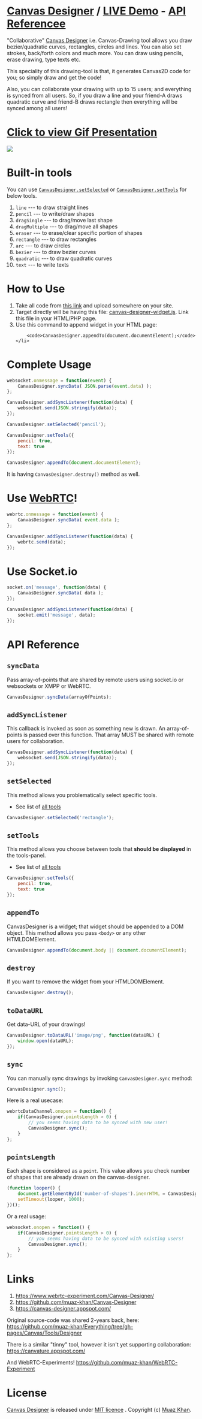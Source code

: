 # [Canvas Designer](https://github.com/muaz-khan/Canvas-Designer) / [LIVE Demo](https://www.webrtc-experiment.com/Canvas-Designer/) - [API Referencee](https://github.com/muaz-khan/Canvas-Designer#api-reference)

"Collaborative" [Canvas Designer](https://github.com/muaz-khan/Canvas-Designer) i.e. Canvas-Drawing tool allows you draw bezier/quadratic curves, rectangles, circles and lines. You can also set strokes, back/forth colors and much more. You can draw using pencils, erase drawing, type texts etc.

This speciality of this drawing-tool is that, it generates Canvas2D code for you; so simply draw and get the code!

Also, you can collaborate your drawing with up to 15 users; and everything is synced from all users. So, if you draw a line and your friend-A draws quadratic curve and friend-B draws rectangle then everything will be synced among all users!

# [Click to view Gif Presentation](https://cdn.webrtc-experiment.com/images/Canvas-Designer.gif)

<img src="https://i.imgur.com/uDbfy1F.png" />

# Built-in tools

You can use [`CanvasDesigner.setSelected`](https://github.com/muaz-khan/Canvas-Designer#setselected) or [`CanvasDesigner.setTools`](https://github.com/muaz-khan/Canvas-Designer#settools) for below tools.

1. `line` --- to draw straight lines
2. `pencil` --- to write/draw shapes
3. `dragSingle` --- to drag/move last shape
4. `dragMultiple` --- to drag/move all shapes
5. `eraser` --- to erase/clear specific portion of shapes
6. `rectangle` --- to draw rectangles
7. `arc` --- to draw circles
8. `bezier` --- to draw bezier curves
9. `quadratic` --- to draw quadratic curves
10. `text` --- to write texts

# How to Use

<ol>
    <li>Take all code from <a href="https://github.com/muaz-khan/Canvas-Designer">this link</a> and upload somewhere on your site.</li>
    <li>Target directly will be having this file: <a href="https://github.com/muaz-khan/Canvas-Designer/blob/master/canvas-designer-widget.js">canvas-designer-widget.js</a>. Link this file in your HTML/PHP page.</li>
    <li>
        Use this command to append widget in your HTML page:<br>
            
        <code>CanvasDesigner.appendTo(document.documentElement);</code>
    </li>
</ol>

# Complete Usage

```javascript
websocket.onmessage = function(event) {
    CanvasDesigner.syncData( JSON.parse(event.data) );
};

CanvasDesigner.addSyncListener(function(data) {
    websocket.send(JSON.stringify(data));
});

CanvasDesigner.setSelected('pencil');

CanvasDesigner.setTools({
    pencil: true,
    text: true
});

CanvasDesigner.appendTo(document.documentElement);
```

It is having `CanvasDesigner.destroy()` method as well.

# Use [WebRTC](http://www.rtcmulticonnection.org/docs/)!

```javascript
webrtc.onmessage = function(event) {
    CanvasDesigner.syncData( event.data );
};

CanvasDesigner.addSyncListener(function(data) {
    webrtc.send(data);
});
```

# Use Socket.io

```javascript
socket.on('message', function(data) {
    CanvasDesigner.syncData( data );
});

CanvasDesigner.addSyncListener(function(data) {
    socket.emit('message', data);
});
```

# API Reference

## `syncData`

Pass array-of-points that are shared by remote users using socket.io or websockets or XMPP or WebRTC.

```javascript
CanvasDesigner.syncData(arrayOfPoints);
```

## `addSyncListener`

This callback is invoked as soon as something new is drawn. An array-of-points is passed over this function. That array MUST be shared with remote users for collaboration.

```javascript
CanvasDesigner.addSyncListener(function(data) {
    websocket.send(JSON.stringify(data));
});
```

## `setSelected`

This method allows you problematically select specific tools.

* See list of [all tools](https://github.com/muaz-khan/Canvas-Designer#built-in-tools)

```javascript
CanvasDesigner.setSelected('rectangle');
```

## `setTools`

This method allows you choose between tools that **should be displayed** in the tools-panel.

* See list of [all tools](https://github.com/muaz-khan/Canvas-Designer#built-in-tools)

```javascript
CanvasDesigner.setTools({
    pencil: true,
    text: true
});
```

## `appendTo`

CanvasDesigner is a widget; that widget should be appended to a DOM object. This method allows you pass `<body>` or any other HTMLDOMElement.

```javascript
CanvasDesigner.appendTo(document.body || document.documentElement);
```

## `destroy`

If you want to remove the widget from your HTMLDOMElement.

```javascript
CanvasDesigner.destroy();
```

## `toDataURL`

Get data-URL of your drawings! 

```javascript
CanvasDesigner.toDataURL('image/png', function(dataURL) {
    window.open(dataURL);
});
```

## `sync`

You can manually sync drawings by invoking `CanvasDesigner.sync` method:

```javascript
CanvasDesigner.sync();
```

Here is a real usecase:

```javascript
webrtcDataChannel.onopen = function() {
    if(CanvasDesigner.pointsLength > 0) {
        // you seems having data to be synced with new user!
        CanvasDesigner.sync();
    }
};
```

## `pointsLength`

Each shape is considered as a `point`. This value allows you check number of shapes that are already drawn on the canvas-designer.

```javascript
(function looper() {
    document.getElementById('number-of-shapes').inenrHTML = CanvasDesigner.pointsLength;
    setTimeout(looper, 1000);
})();
```

Or a real usage:

```javascript
websocket.onopen = function() {
    if(CanvasDesigner.pointsLength > 0) {
        // you seems having data to be synced with existing users!
        CanvasDesigner.sync();
    }
};
```

# Links

1. https://www.webrtc-experiment.com/Canvas-Designer/
2. https://github.com/muaz-khan/Canvas-Designer
3. https://canvas-designer.appspot.com/

Original source-code was shared 2-years back, here: https://github.com/muaz-khan/Everything/tree/gh-pages/Canvas/Tools/Designer

There is a similar "tinny" tool, however it isn't yet supporting collaboration: https://canvature.appspot.com/

And WebRTC-Experiments! https://github.com/muaz-khan/WebRTC-Experiment

# License

[Canvas Designer](https://github.com/muaz-khan/Canvas-Designer) is released under [MIT licence](https://www.webrtc-experiment.com/licence/) . Copyright (c) [Muaz Khan](https://plus.google.com/+MuazKhan).
